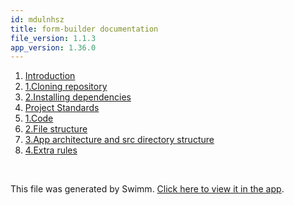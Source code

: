```yaml
---
id: mdulnhsz
title: form-builder documentation
file_version: 1.1.3
app_version: 1.36.0
---
```


<!-- Steps - Do not remove this comment -->
1. [Introduction](introduction.0mx1miug.sw.md)
2. [1.Cloning repository](1cloning-repository.5xw8bz3z.sw.md)
3. [2.Installing dependencies](2installing-dependencies.wgd68wh1.sw.md)
4. [Project Standards](project-standards.bauzpyma.sw.md)
5. [1.Code](1code.za8am5ic.sw.md)
6. [2.File structure](2file-structure.o64f4v1p.sw.md)
7. [3.App architecture and src directory structure](3app-architecture-and-src-directory-structure.vbw1l8s1.sw.md)
8. [4.Extra rules](4extra-rules.yemiv2id.sw.md)


<br/>

This file was generated by Swimm. [Click here to view it in the app](https://app.swimm.io/repos/Z2l0aHViJTNBJTNBZm9ybS1idWlsZGVyJTNBJTNBcHNtYTI4/playlists/mdulnhsz).
